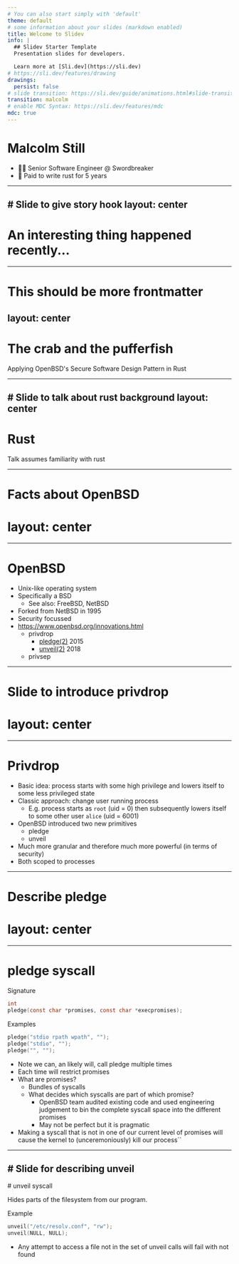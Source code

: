 ```yaml
---
# You can also start simply with 'default'
theme: default
# some information about your slides (markdown enabled)
title: Welcome to Slidev
info: |
  ## Slidev Starter Template
  Presentation slides for developers.

  Learn more at [Sli.dev](https://sli.dev)
# https://sli.dev/features/drawing
drawings:
  persist: false
# slide transition: https://sli.dev/guide/animations.html#slide-transitions
transition: malcolm
# enable MDC Syntax: https://sli.dev/features/mdc
mdc: true
---
```


# Malcolm Still

- 🧑‍💻 Senior Software Engineer @ Swordbreaker
- 🦀 Paid to write rust for 5 years

---
# Slide to give story hook
layout: center
---


# An interesting thing happened recently...


---
# This should be more frontmatter
layout: center
---

# The crab and the pufferfish

Applying OpenBSD's Secure Software Design Pattern in Rust

<!-- <div @click="$slidev.nav.next" class="mt-12 py-1" hover:bg="white op-10">
  Press Space for next page <carbon:arrow-right />
</div> -->

<!-- <div class="abs-br m-6 text-xl">
  <button @click="$slidev.nav.openInEditor()" title="Open in Editor" class="slidev-icon-btn">
    <carbon:edit />
  </button>
  <a href="https://github.com/slidevjs/slidev" target="_blank" class="slidev-icon-btn">
    <carbon:logo-github />
  </a>
</div> -->

<!--
The last comment block of each slide will be treated as slide notes. It will be visible and editable in Presenter Mode along with the slide. [Read more in the docs](https://sli.dev/guide/syntax.html#notes)
-->

---
# Slide to talk about rust background
layout: center
---

# Rust

Talk assumes familiarity with rust

---
# Facts about OpenBSD
# layout: center
---

# OpenBSD

- Unix-like operating system
- Specifically a BSD
  - See also: FreeBSD, NetBSD
- Forked from NetBSD in 1995
- Security focussed
- https://www.openbsd.org/innovations.html
  - privdrop
    - [pledge(2)](https://man.openbsd.org/pledge.2) 2015
    - [unveil(2)](https://man.openbsd.org/unveil.2) 2018
  - privsep

---
# Slide to introduce privdrop
# layout: center
---

# Privdrop

- Basic idea: process starts with some high privilege and lowers itself to some less privileged state
- Classic approach: change user running process
  - E.g. process starts as `root` (uid = 0) then subsequently lowers itself to some other user `alice` (uid = 6001)
- OpenBSD introduced two new primitives
  - pledge
  - unveil
- Much more granular and therefore much more powerful (in terms of security)
- Both scoped to processes

---
# Describe pledge
# layout: center
---

# pledge syscall

Signature
```c
int
pledge(const char *promises, const char *execpromises);
```

Examples
```c
pledge("stdio rpath wpath", "");
pledge("stdio", "");
pledge("", "");
```

- Note we can, an likely will, call pledge multiple times
- Each time will restrict promises
- What are promises?
  - Bundles of syscalls
  - What decides which syscalls are part of which promise?
    - OpenBSD team audited existing code and used engineering judgement to bin the complete syscall space into the different promises
    - May not be perfect but it is pragmatic
- Making a syscall that is not in one of our current level of promises will cause the kernel to (unceremoniously) kill our process``

---
# Slide for describing unveil
---

# unveil syscall

Hides parts of the filesystem from our program.

Example
```c
unveil("/etc/resolv.conf", "rw");
unveil(NULL, NULL);
```

- Any attempt to access a file not in the set of unveil calls will fail with not found